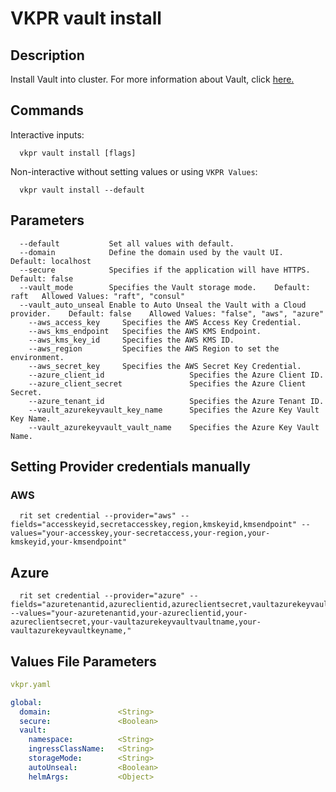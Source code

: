 # VKPR vault install

## Description

Install Vault into cluster. For more information about Vault, click [here.](https://www.vaultproject.io/)

## Commands

Interactive inputs:

```
  vkpr vault install [flags]
```

Non-interactive without setting values or using ```VKPR Values```:

```
  vkpr vault install --default
```

## Parameters

```
  --default           Set all values with default.
  --domain            Define the domain used by the vault UI.   Default: localhost
  --secure            Specifies if the application will have HTTPS.    Default: false
  --vault_mode        Specifies the Vault storage mode.    Default: raft   Allowed Values: "raft", "consul"
  --vault_auto_unseal Enable to Auto Unseal the Vault with a Cloud provider.    Default: false    Allowed Values: "false", "aws", "azure"
    --aws_access_key     Specifies the AWS Access Key Credential.
    --aws_kms_endpoint   Specifies the AWS KMS Endpoint.
    --aws_kms_key_id     Specifies the AWS KMS ID.
    --aws_region         Specifies the AWS Region to set the environment.
    --aws_secret_key     Specifies the AWS Secret Key Credential.
    --azure_client_id                   Specifies the Azure Client ID.
    --azure_client_secret               Specifies the Azure Client Secret.
    --azure_tenant_id                   Specifies the Azure Tenant ID.
    --vault_azurekeyvault_key_name      Specifies the Azure Key Vault Key Name.
    --vault_azurekeyvault_vault_name    Specifies the Azure Key Vault Name.
```
## Setting Provider credentials manually

### AWS

```
  rit set credential --provider="aws" --fields="accesskeyid,secretaccesskey,region,kmskeyid,kmsendpoint" --values="your-accesskey,your-secretaccess,your-region,your-kmskeyid,your-kmsendpoint"
```

## Azure

```
  rit set credential --provider="azure" --fields="azuretenantid,azureclientid,azureclientsecret,vaultazurekeyvaultvaultname,vaultazurekeyvaultkeyname" --values="your-azuretenantid,your-azureclientid,your-azureclientsecret,your-vaultazurekeyvaultvaultname,your-vaultazurekeyvaultkeyname,"
```

## Values File Parameters

```yaml
vkpr.yaml
```
```yaml
global:
  domain:               <String>
  secure:               <Boolean>
  vault:
    namespace:          <String>
    ingressClassName:   <String>
    storageMode:        <String>
    autoUnseal:         <Boolean>
    helmArgs:           <Object>
```
